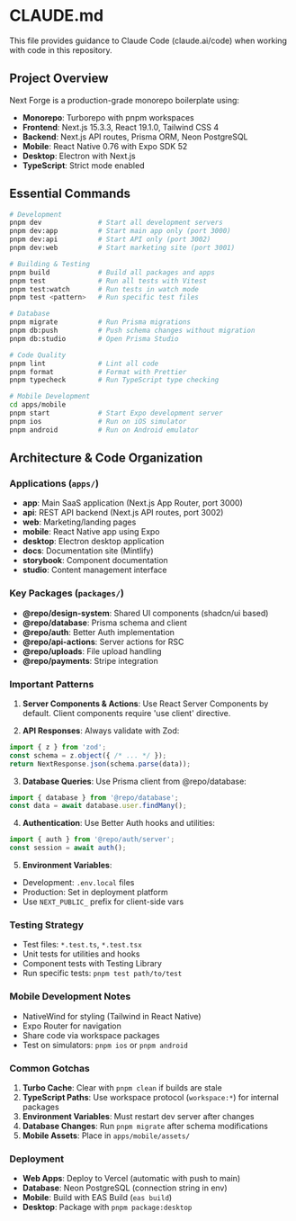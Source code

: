 # CLAUDE.md

This file provides guidance to Claude Code (claude.ai/code) when working with code in this repository.

## Project Overview

Next Forge is a production-grade monorepo boilerplate using:
- **Monorepo**: Turborepo with pnpm workspaces
- **Frontend**: Next.js 15.3.3, React 19.1.0, Tailwind CSS 4
- **Backend**: Next.js API routes, Prisma ORM, Neon PostgreSQL
- **Mobile**: React Native 0.76 with Expo SDK 52
- **Desktop**: Electron with Next.js
- **TypeScript**: Strict mode enabled

## Essential Commands

```bash
# Development
pnpm dev              # Start all development servers
pnpm dev:app          # Start main app only (port 3000)
pnpm dev:api          # Start API only (port 3002)
pnpm dev:web          # Start marketing site (port 3001)

# Building & Testing
pnpm build            # Build all packages and apps
pnpm test             # Run all tests with Vitest
pnpm test:watch       # Run tests in watch mode
pnpm test <pattern>   # Run specific test files

# Database
pnpm migrate          # Run Prisma migrations
pnpm db:push          # Push schema changes without migration
pnpm db:studio        # Open Prisma Studio

# Code Quality
pnpm lint             # Lint all code
pnpm format           # Format with Prettier
pnpm typecheck        # Run TypeScript type checking

# Mobile Development
cd apps/mobile
pnpm start            # Start Expo development server
pnpm ios              # Run on iOS simulator
pnpm android          # Run on Android emulator
```

## Architecture & Code Organization

### Applications (`apps/`)
- **app**: Main SaaS application (Next.js App Router, port 3000)
- **api**: REST API backend (Next.js API routes, port 3002)
- **web**: Marketing/landing pages
- **mobile**: React Native app using Expo
- **desktop**: Electron desktop application
- **docs**: Documentation site (Mintlify)
- **storybook**: Component documentation
- **studio**: Content management interface

### Key Packages (`packages/`)
- **@repo/design-system**: Shared UI components (shadcn/ui based)
- **@repo/database**: Prisma schema and client
- **@repo/auth**: Better Auth implementation
- **@repo/api-actions**: Server actions for RSC
- **@repo/uploads**: File upload handling
- **@repo/payments**: Stripe integration

### Important Patterns

1. **Server Components & Actions**: Use React Server Components by default. Client components require 'use client' directive.

2. **API Responses**: Always validate with Zod:
```typescript
import { z } from 'zod';
const schema = z.object({ /* ... */ });
return NextResponse.json(schema.parse(data));
```

3. **Database Queries**: Use Prisma client from @repo/database:
```typescript
import { database } from '@repo/database';
const data = await database.user.findMany();
```

4. **Authentication**: Use Better Auth hooks and utilities:
```typescript
import { auth } from '@repo/auth/server';
const session = await auth();
```

5. **Environment Variables**: 
- Development: `.env.local` files
- Production: Set in deployment platform
- Use `NEXT_PUBLIC_` prefix for client-side vars

### Testing Strategy

- Test files: `*.test.ts`, `*.test.tsx` 
- Unit tests for utilities and hooks
- Component tests with Testing Library
- Run specific tests: `pnpm test path/to/test`

### Mobile Development Notes

- NativeWind for styling (Tailwind in React Native)
- Expo Router for navigation
- Share code via workspace packages
- Test on simulators: `pnpm ios` or `pnpm android`

### Common Gotchas

1. **Turbo Cache**: Clear with `pnpm clean` if builds are stale
2. **TypeScript Paths**: Use workspace protocol (`workspace:*`) for internal packages
3. **Environment Variables**: Must restart dev server after changes
4. **Database Changes**: Run `pnpm migrate` after schema modifications
5. **Mobile Assets**: Place in `apps/mobile/assets/`

### Deployment

- **Web Apps**: Deploy to Vercel (automatic with push to main)
- **Database**: Neon PostgreSQL (connection string in env)
- **Mobile**: Build with EAS Build (`eas build`)
- **Desktop**: Package with `pnpm package:desktop`